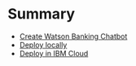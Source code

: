 # Summary

- [Create Watson Banking Chatbot](README.md)
- [Deploy locally](doc/doc/source/local.md)
- [Deploy in IBM Cloud](doc/doc/source/cf.md)